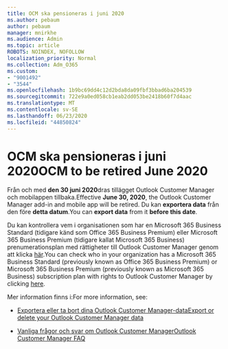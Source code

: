 ```yaml
---
title: OCM ska pensioneras i juni 2020
ms.author: pebaum
author: pebaum
manager: mnirkhe
ms.audience: Admin
ms.topic: article
ROBOTS: NOINDEX, NOFOLLOW
localization_priority: Normal
ms.collection: Adm_O365
ms.custom:
- "9001492"
- "3544"
ms.openlocfilehash: 1b9bc69dd4c12d2bda8da09fbf3bbad6ba204539
ms.sourcegitcommit: 722e9a0ed058cb1eab2dd053be2418b60f7d4aac
ms.translationtype: MT
ms.contentlocale: sv-SE
ms.lasthandoff: 06/23/2020
ms.locfileid: "44850824"
---
```

# <a name="ocm-to-be-retired-june-2020"></a><span data-ttu-id="76b0c-102">OCM ska pensioneras i juni 2020</span><span class="sxs-lookup"><span data-stu-id="76b0c-102">OCM to be retired June 2020</span></span>


<span data-ttu-id="76b0c-103">Från och med **den 30 juni 2020**dras tillägget Outlook Customer Manager och mobilappen tillbaka.</span><span class="sxs-lookup"><span data-stu-id="76b0c-103">Effective **June 30, 2020**, the Outlook Customer Manager add-in and mobile app will be retired.</span></span> <span data-ttu-id="76b0c-104">Du kan **exportera data** från den före **detta datum**.</span><span class="sxs-lookup"><span data-stu-id="76b0c-104">You can  **export data**  from it  **before this date**.</span></span>  

<span data-ttu-id="76b0c-105">Du kan kontrollera vem i organisationen som har en Microsoft 365 Business Standard (tidigare känd som Office 365 Business Premium) eller Microsoft 365 Business Premium (tidigare kallat Microsoft 365 Business) prenumerationsplan med rättigheter till Outlook Customer Manager genom att klicka [här](https://admin.microsoft.com/AdminPortal/Home?ref=/users).</span><span class="sxs-lookup"><span data-stu-id="76b0c-105">You can check who in your organization has a Microsoft 365 Business Standard (previously known as Office 365 Business Premium) or Microsoft 365 Business Premium (previously known as Microsoft 365 Business) subscription plan with rights to Outlook Customer Manager by clicking [here](https://admin.microsoft.com/AdminPortal/Home?ref=/users).</span></span>

<span data-ttu-id="76b0c-106">Mer information finns i:</span><span class="sxs-lookup"><span data-stu-id="76b0c-106">For more information, see:</span></span>

- [<span data-ttu-id="76b0c-107">Exportera eller ta bort dina Outlook Customer Manager-data</span><span class="sxs-lookup"><span data-stu-id="76b0c-107">Export or delete your Outlook Customer Manager data</span></span>](https://support.office.com/article/1a421cb4-e8de-4b44-bfb8-710b92820439)

- [<span data-ttu-id="76b0c-108">Vanliga frågor och svar om Outlook Customer Manager</span><span class="sxs-lookup"><span data-stu-id="76b0c-108">Outlook Customer Manager FAQ</span></span>](https://support.office.com/article/88e127ca-43a1-4c9d-8d52-6ad3a80f9c32)
